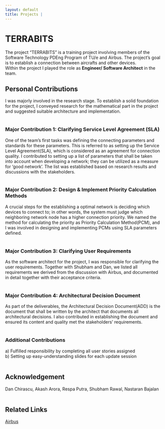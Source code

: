 ```yaml
---
layout: default
title: Projects | 
---
```


# TERRABITS

The project “TERRABITS” is a training project involving members of the Software Technology PDEng Program of TU/e and Airbus. The project’s goal is to establish a connection between aircrafts and other devices.
&nbsp;  
Within the project I played the role as **Engineer/ Software Architect** in the team.
&nbsp;  

## Personal Contributions

I was majorly involved in the research stage. To establish a solid foundation for the project, I conveyed research for the mathematical part in the project and suggested suitable architecture and implementation.  
&nbsp;  

### Major Contribution 1: Clarifying Service Level Agreement (SLA)

One of the team’s first tasks was defining the connecting parameters and standards for these parameters. This is referred to as setting up the Service Level Agreement(SLA), which is considered as an agreement for connection quality. I contributed to setting up a list of parameters that shall be taken into account when developing a network; they can be utilized as a measure for ‘good network’. The list was established based on research results and discussions with the stakeholders.  
&nbsp;  

### Major Contribution 2: Design & Implement Priority Calculation Methods

A crucial steps for the establishing a optimal network is deciding which devices to connect to; in other words, the system must judge which neighboring network node has a higher connection priority. We named the method for calculating the priority as Priority Calculation Method(PCM), and I was involved in designing and implementing PCMs using SLA parameters defined.  
&nbsp;  

### Major Contribution 3: Clarifying User Requirements

As the software architect for the project, I was responsible for clarifying the user requirements. Together with Shubham and Dan, we listed all requirements we derived from the discussion with Airbus, and documented in detail together with their acceptance criteria.  
&nbsp;  

### Major Contribution 4: Architectural Decision Document

As part of the deliverables, the Architectural Decision Document(ADD) is the document that shall be written by the architect that documents all architectural decisions. I also contributed in establishing the document and ensured its content and quality met the stakeholders’ requirements.  
&nbsp;  

### Additional Contributions

a) Fulfilled responsibility by completing all user stories assigned  
b) Setting up easy-understanding slides for each update session  
&nbsp;  

## Acknowledgement  

Dan Chirascu, Akash Arora, Respa Putra, Shubham Rawal, Nastaran Bajalan  
&nbsp;  

## Related Links  

[Airbus](https://www.airbus.com/en)  
